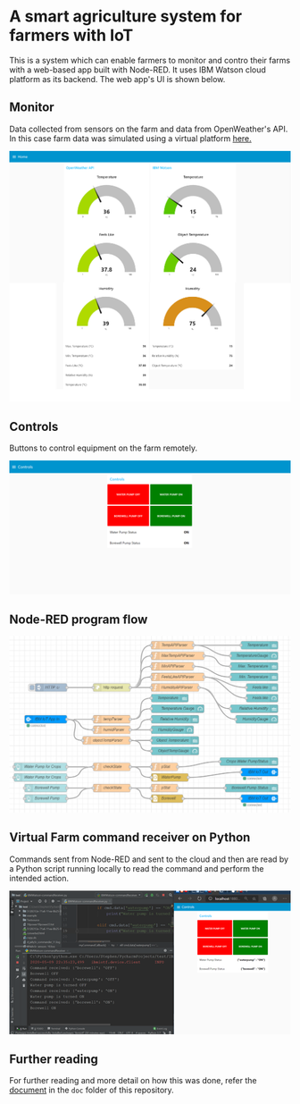 # A smart agriculture system for farmers with IoT

This is a system which can enable farmers to monitor and contro their farms with a web-based app built with Node-RED. It uses IBM Watson cloud platform as its backend. The web app's UI is shown below.

## Monitor

Data collected from sensors on the farm and data from OpenWeather's API. In this case farm data was simulated using a virtual platform [here.](https://watson-iot-sensor-simulator.mybluemix.net/)

![Farm Monitor](img/monitor.png)

## Controls

Buttons to control equipment on the farm remotely.

![Farm Controls](img/controls.png)


## Node-RED program flow

![Flow](img/flow.png)

## Virtual Farm command receiver on Python

Commands sent from Node-RED and sent to the cloud and then are read by a Python script running locally to read the command and perform the intended action.

![Python](img/python.png)

## Further reading

For further reading and more detail on how this was done, refer the [document](doc/Smart_Agriculture_system_based_on_IoT.pdf) in the ```doc``` folder of this repository.